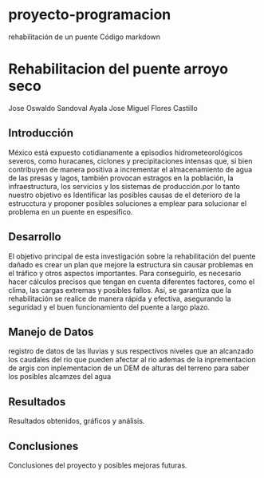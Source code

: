 # proyecto-programacion
rehabilitación de un puente
Código markdown
# Rehabilitacion del puente arroyo seco
Jose Oswaldo Sandoval Ayala
Jose Miguel Flores Castillo

## Introducción
México está expuesto cotidianamente a episodios hidrometeorológicos severos, como huracanes, ciclones y precipitaciones intensas que, si bien contribuyen de manera positiva a incrementar el almacenamiento de agua de las presas y lagos, también provocan estragos en la población, la infraestructura, los servicios y los sistemas de producción.por lo tanto nuestro objetivo es Identificar las posibles causas de el deterioro de la estrucctura y proponer posibles soluciones a emplear para solucionar el problema en un puente en espesifico.

## Desarrollo
El objetivo principal de esta investigación sobre la rehabilitación del puente dañado es crear un plan que mejore la estructura sin causar problemas en el tráfico y otros aspectos importantes. Para conseguirlo, es necesario hacer cálculos precisos que tengan en cuenta diferentes factores, como el clima, las cargas extremas y posibles fallos. Así, se garantiza que la rehabilitación se realice de manera rápida y efectiva, asegurando la seguridad y el buen funcionamiento del puente a largo plazo.

## Manejo de Datos
registro de datos de las lluvias y sus respectivos niveles que an alcanzado los caudales del rio que pueden afectar al rio ademas de la inprementacion de  argis con inplementacion de un DEM de alturas del terreno para saber los posibles alcamzes del agua

## Resultados
Resultados obtenidos, gráficos y análisis.

## Conclusiones
Conclusiones del proyecto y posibles mejoras futuras.
